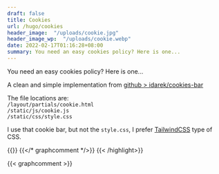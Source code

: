 ```yaml
---
draft: false
title: Cookies
url: /hugo/cookies
header_image:  "/uploads/cookie.jpg"
header_image_wp:  "/uploads/cookie.webp"
date: 2022-02-17T01:16:28+08:00
summary: You need an easy cookies policy? Here is one...
---
```



You need an easy cookies policy? Here is one...

A clean and simple implementation from [github > idarek/cookies-bar](https://github.com/idarek/cookies-bar/blob/main/cookie.html)


The file locations are:  
`/layout/partials/cookie.html`  
`/static/js/cookie.js`  
`/static/css/style.css`

I use that cookie bar, but not the `style.css`, I prefer [TailwindCSS](https://tailwindcss.com) type of CSS.


{{<highlight go-html-template >}}
{{</* graphcomment */>}}
{{< /highlight>}}



  {{< graphcomment >}} 